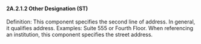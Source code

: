 #### 2A.2.1.2 Other Designation (ST)

Definition: This component specifies the second line of address. In general, it qualifies address. Examples: Suite 555 or Fourth Floor. When referencing an institution, this component specifies the street address.
